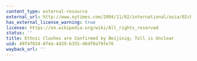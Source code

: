 ```yaml
---
content_type: external-resource
external_url: http://www.nytimes.com/2004/11/02/international/asia/02china.html
has_external_license_warning: true
license: https://en.wikipedia.org/wiki/All_rights_reserved
status: ''
title: Ethnic Clashes are Confirmed by Beijinig; Toll is Unclear
uid: 49f4f024-8f4a-4439-b355-46df0a79fe76
wayback_url: ''
---
```

